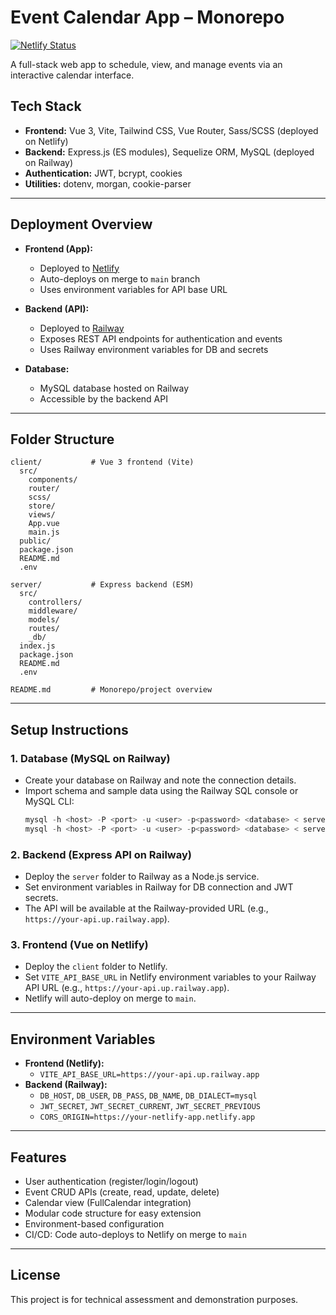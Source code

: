 # Event Calendar App – Monorepo

[![Netlify Status](https://api.netlify.com/api/v1/badges/7e49c57e-3cc8-48c1-bb94-9ed175fe5c82/deploy-status)](https://app.netlify.com/projects/nw-event-calendar-app-client/deploys)

A full-stack web app to schedule, view, and manage events via an interactive calendar interface.

## Tech Stack

- **Frontend:** Vue 3, Vite, Tailwind CSS, Vue Router, Sass/SCSS (deployed on Netlify)
- **Backend:** Express.js (ES modules), Sequelize ORM, MySQL (deployed on Railway)
- **Authentication:** JWT, bcrypt, cookies
- **Utilities:** dotenv, morgan, cookie-parser

---

## Deployment Overview

- **Frontend (App):**

  - Deployed to [Netlify](https://nw-event-calendar-app-client.netlify.app/)
  - Auto-deploys on merge to `main` branch
  - Uses environment variables for API base URL

- **Backend (API):**

  - Deployed to [Railway](https://railway.app/)
  - Exposes REST API endpoints for authentication and events
  - Uses Railway environment variables for DB and secrets

- **Database:**
  - MySQL database hosted on Railway
  - Accessible by the backend API

---

## Folder Structure

```
client/           # Vue 3 frontend (Vite)
  src/
    components/
    router/
    scss/
    store/
    views/
    App.vue
    main.js
  public/
  package.json
  README.md
  .env

server/           # Express backend (ESM)
  src/
    controllers/
    middleware/
    models/
    routes/
    _db/
  index.js
  package.json
  README.md
  .env

README.md         # Monorepo/project overview
```

---

## Setup Instructions

### 1. Database (MySQL on Railway)

- Create your database on Railway and note the connection details.
- Import schema and sample data using the Railway SQL console or MySQL CLI:
  ```powershell
  mysql -h <host> -P <port> -u <user> -p<password> <database> < server/src/_db/db_schema.sql
  mysql -h <host> -P <port> -u <user> -p<password> <database> < server/src/_db/db_sample_data.sql
  ```

### 2. Backend (Express API on Railway)

- Deploy the `server` folder to Railway as a Node.js service.
- Set environment variables in Railway for DB connection and JWT secrets.
- The API will be available at the Railway-provided URL (e.g., `https://your-api.up.railway.app`).

### 3. Frontend (Vue on Netlify)

- Deploy the `client` folder to Netlify.
- Set `VITE_API_BASE_URL` in Netlify environment variables to your Railway API URL (e.g., `https://your-api.up.railway.app`).
- Netlify will auto-deploy on merge to `main`.

---

## Environment Variables

- **Frontend (Netlify):**
  - `VITE_API_BASE_URL=https://your-api.up.railway.app`
- **Backend (Railway):**
  - `DB_HOST`, `DB_USER`, `DB_PASS`, `DB_NAME`, `DB_DIALECT=mysql`
  - `JWT_SECRET`, `JWT_SECRET_CURRENT`, `JWT_SECRET_PREVIOUS`
  - `CORS_ORIGIN=https://your-netlify-app.netlify.app`

---

## Features

- User authentication (register/login/logout)
- Event CRUD APIs (create, read, update, delete)
- Calendar view (FullCalendar integration)
- Modular code structure for easy extension
- Environment-based configuration
- CI/CD: Code auto-deploys to Netlify on merge to `main`

---

## License

This project is for technical assessment and demonstration purposes.
